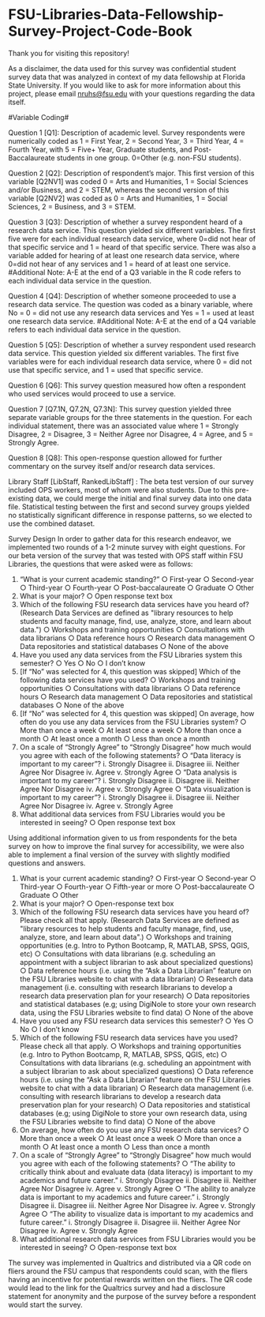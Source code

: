 # FSU-Libraries-Data-Fellowship-Survey-Project-Code-Book

Thank you for visiting this repository! 

As a disclaimer, the data used for this survey was confidential student survey data that was analyzed in context of my data fellowship at Florida State University.
If you would like to ask for more information about this project, please email nruhs@fsu.edu with your questions regarding the data itself.

#Variable Coding#

Question 1 [Q1]: Description of academic level. Survey respondents were numerically coded as 1 = First Year, 2 = Second Year, 3 = Third Year, 4 = Fourth Year, with 5 = Five+ Year, Graduate students, and Post-Baccalaureate students in one group. 0=Other (e.g. non-FSU students).

Question 2 [Q2]: Description of respondent’s major. This first version of this variable [Q2NV1] was coded 0 = Arts and Humanities, 1 = Social Sciences and/or Business, and 2 = STEM, whereas the second version of this variable [Q2NV2] was coded as 0 = Arts and Humanities, 1 = Social Sciences, 2 = Business, and 3 = STEM. 

Question 3 [Q3]: Description of whether a survey respondent heard of a research data service. This question yielded six different variables. The first five were for each individual research data service, where 0=did not hear of that specific service and 1 = heard of that specific service. There was also a variable added for hearing of at least one research data service, where 0=did not hear of any services and 1 = heard of at least one service. 
  #Additional Note: A-E at the end of a Q3 variable in the R code refers to each individual data service in the question.
  
Question 4 [Q4]: Description of whether someone proceeded to use a research data service. The question was coded as a binary variable, where No = 0 = did not use any research data services and Yes = 1 = used at least one research data service.
   #Additional Note: A-E at the end of a Q4 variable refers to each individual data service in the question.
   
Question 5 [Q5]: Description of whether a survey respondent used research data service. This question yielded six different variables. The first five variables were for each individual research data service, where 0 = did not use that specific service, and 1 = used that specific service.

Question 6 [Q6]: This survey question measured how often a respondent who used services would proceed to use a service.

Question 7 [Q7.1N, Q7.2N, Q7.3N]: This survey question yielded three separate variable groups for the three statements in the question. For each individual statement, there was an associated value where 1 = Strongly Disagree, 2 = Disagree, 3 = Neither Agree nor Disagree, 4 = Agree, and 5 = Strongly Agree.

Question 8 [Q8]: This open-response question allowed for further commentary on the survey itself and/or research data services. 

Library Staff [LibStaff, RankedLibStaff] : The beta test version of our survey included OPS workers, most of whom were also students. Due to this pre-existing data, we could merge the initial and final survey data into one data file. Statistical testing between the first and second survey groups yielded no statistically significant difference in response patterns, so we elected to use the combined dataset.


Survey Design
	In order to gather data for this research endeavor, we implemented two rounds of a 1-2 minute survey with eight questions. 
For our beta version of the survey that was tested with OPS staff within FSU Libraries, the questions that were asked were as follows:
1.	“What is your current academic standing?”
○	First-year
○	Second-year
○	Third-year
○	Fourth-year
○	Post-baccalaureate
○	Graduate
○	Other
2.	What is your major?
○	Open response text box
3.	Which of the following FSU research data services have you heard of? (Research Data Services are defined as "library resources to help students and faculty manage, find, use, analyze, store, and learn about data.")
○	Workshops and training opportunities
○	Consultations with data librarians
○	Data reference hours
○	Research data management
○	Data repositories and statistical databases
○	None of the above
4.	Have you used any data services from the FSU Libraries system this semester?
○	Yes
○	No
○	I don’t know
5.	[If “No” was selected for 4, this question was skipped] Which of the following data services have you used?
○	Workshops and training opportunities
○	Consultations with data librarians
○	Data reference hours
○	Research data management
○	Data repositories and statistical databases
○	None of the above
6.	[If “No” was selected for 4, this question was skipped] On average, how often do you use any data services from the FSU Libraries system?
○	More than once a week
○	At least once a week
○	More than once a month
○	At least once a month
○	Less than once a month
7.	On a scale of “Strongly Agree” to “Strongly Disagree” how much would you agree with each of the following statements?
○	“Data literacy is important to my career”?
i.	Strongly Disagree
ii.	Disagree
iii.	Neither Agree Nor Disagree
iv.	Agree
v.	Strongly Agree
○	“Data analysis is important to my career”?
i.	Strongly Disagree
ii.	Disagree
iii.	Neither Agree Nor Disagree
iv.	Agree
v.	Strongly Agree
○	“Data visualization is important to my career”?
i.	Strongly Disagree
ii.	Disagree
iii.	Neither Agree Nor Disagree
iv.	Agree
v.	Strongly Agree
8.	What additional data services from FSU Libraries would you be interested in seeing?
○	Open response text box

Using additional information given to us from respondents for the beta survey on how to improve the final survey for accessibility, we were also able to implement a final version of the survey with slightly modified questions and answers.
1.	What is your current academic standing?
○	First-year
○	Second-year
○	Third-year
○	Fourth-year
○	Fifth-year or more
○	Post-baccalaureate
○	Graduate
○	Other
2.	What is your major?
○	Open-response text box
3.	Which of the following FSU research data services have you heard of? Please check all that apply. (Research Data Services are defined as "library resources to help students and faculty manage, find, use, analyze, store, and learn about data".)
○	Workshops and training opportunities (e.g. Intro to Python Bootcamp, R, MATLAB, SPSS, QGIS, etc)
○	Consultations with data librarians (e.g. scheduling an appointment with a subject librarian to ask about specialized questions)
○	Data reference hours (i.e. using the “Ask a Data Librarian” feature on the FSU Libraries website to chat with a data librarian)
○	Research data management (i.e. consulting with research librarians to develop a research data preservation plan for your research)
○	Data repositories and statistical databases (e.g; using DigiNole to store your own research data, using the FSU Libraries website to find data)
○	None of the above
4.	Have you used any FSU research data services this semester?
○	Yes
○	No
○	I don’t know
5.	Which of the following FSU research data services have you used? Please check all that apply.
○	Workshops and training opportunities (e.g. Intro to Python Bootcamp, R, MATLAB, SPSS, QGIS, etc)
○	Consultations with data librarians (e.g. scheduling an appointment with a subject librarian to ask about specialized questions)
○	Data reference hours (i.e. using the “Ask a Data Librarian” feature on the FSU Libraries website to chat with a data librarian)
○	Research data management (i.e. consulting with research librarians to develop a research data preservation plan for your research)
○	Data repositories and statistical databases (e.g; using DigiNole to store your own research data, using the FSU Libraries website to find data)
○	None of the above
6.	On average, how often do you use any FSU research data services?
○	More than once a week
○	At least once a week
○	More than once a month
○	At least once a month
○	Less than once a month
7.	On a scale of “Strongly Agree” to “Strongly Disagree” how much would you agree with each of the following statements?
○	“The ability to critically think about and evaluate data (data literacy) is important to my academics and future career.”
i.	Strongly Disagree
ii.	Disagree
iii.	Neither Agree Nor Disagree
iv.	Agree
v.	Strongly Agree
○	“The ability to analyze data is important to my academics and future career.”
i.	Strongly Disagree
ii.	Disagree
iii.	Neither Agree Nor Disagree
iv.	Agree
v.	Strongly Agree
○	“The ability to visualize data is important to my academics and future career.”
i.	Strongly Disagree
ii.	Disagree
iii.	Neither Agree Nor Disagree
iv.	Agree
v.	Strongly Agree
8.	What additional research data services from FSU Libraries would you be interested in seeing?
○	Open-response text box

The survey was implemented in Qualtrics and distributed via a QR code on fliers around the FSU campus that respondents could scan, with the fliers having an incentive for potential rewards written on the fliers. The QR code would lead to the link for the Qualtrics survey and had a disclosure statement for anonymity and the purpose of the survey before a respondent would start the survey. 

